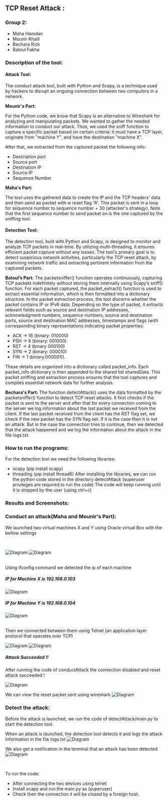 ## TCP Reset Attack :

### Group 2:

- Maha Hamdan
- Mounir Khalil
- Bechara Rizk
- Batoul Fakha

### Description of the tool:
#### Attack Tool:

The conduct attack tool, built with Python and Scapy, is a technique used by hackers to disrupt an ongoing connection between two computers in a network.

**Mounir's Part:**

For the Python code, we know that Scapy is an alternative to Wireshark for analyzing and manipulating packets. We wanted to gather the needed information to conduct our attack. Thus, we used the sniff function to capture a specific packet based on certain criteria: it must have a TCP layer, originate from "machine Y", and have the destination "machine X".

After that, we extracted from the captured packet the following info: 
- Destination port
- Source port
- Destination IP
- Source IP
- Sequence Number

**Maha's Part:**

The tool uses the gathered data to create the IP and the TCP headers' data and then send aa packet with w reset flag 'R'.
This packet is sent in a loop for sequence number to sequence number + 30 (attacker's strategy). Note that the first sequence number to send packet on is the one captured by the sniffing tool.

#### Detection Tool:
The detection tool, built with Python and Scapy, is designed to monitor and analyze TCP packets in real-time. By utilizing multi-threading, it ensures efficient packet capture without any losses. The tool's primary goal is to detect suspicious network activities, particularly the TCP reset attack, by examining network traffic and extracting pertinent information from the captured packets.

**Batoul’s Part:**
The packetsniffer() function operates continuously, capturing TCP packets indefinitely without storing them internally using Scapy’s sniff() function. For each packet captured, the packet_extract() function is used to extract essential information, which is then formatted into a dictionary structure.
In the packet extraction process, the tool discerns whether the packet contains IP or IPv6 data. Depending on the type of packet, it extracts relevant fields such as source and destination IP addresses, acknowledgment numbers, sequence numbers, source and destination ports, source and destination MAC addresses, timestamps and flags (with corresponding binary representations indicating packet properties:
-	ACK -> 16 (binary: 010000)
-	PSH -> 8 (binary: 001000)
-	RST -> 4 (binary 000100)
-	SYN -> 2 (binary: 000010)
-	FIN -> 1 (binary:000001)).
  
These details are organized into a dictionary called packet_info.
Each packet_info dictionary is then appended to the shared list sharedData. This packet sniffing and extraction process ensures that the tool captures and compiles essential network data for further analysis.

**Bechara's Part:**
The function detectAttack() uses the data formatted by the packetsniffer() function to detect TCP reset attacks. 
It first checks if the packet is sent to the server and after that for every connection coming to the server we log information about the last packet we received from the client.
If the last packet received from the client has the RST flag set, we check if the new packet has the SYN flag set. If it is the case then it is not an attack.
But in the case the connection tries to continue, then we detected that the attack happened and we log the information about the attack in the file logs.txt.




### How to run the programs:

For the detection tool we need the following libraries:
- scapy (pip install scapy)
- threading (pip install thread6)
After installing the libraries, we can run the python code stored in the directory detectAttack (superuser privileges are required to run the code)
The code will keep running until it is stopped by the user (using ctrl+c)


### Results and Screenshots: 

### Conduct an attack(Maha and Mounir's Part):

We launched two virtual machines X and Y using Oracle virtual Box with the bellow settings 

<br>

![Diagram](./Screenshots/MachineX%20Settings.png)
![Diagram](./Screenshots/MachineY%20Settings.png)
 
<br>
Using ifconfig command we detected the ip of each machine 
<br>

##### IP for Machine X is 192.168.0.103
![Diagram](./Screenshots/mx%20ifconfig.png)

##### IP for Machine Y is 192.168.0.104
![Diagram](./Screenshots/MY%20ifconfig.png)

<br>
Then we connected between them using Telnet (an application layer protocol that operates over TCP)

![Diagram](./Screenshots/telnetcxn.png)
![Diagram](./Screenshots/telnet%20cxn%202.png)

##### Attack Succeeded !!
After running the code of conductAttack the connection disabled and reset attack succeeded !

![Diagram](./Screenshots/Attacksucceed.png)

We can view the reset packet sent using wireshark 
![Diagram](./Screenshots/Wireshark.png)

### Detect the attack:
Before the attack is launched, we run the code of detectAttack/main.py to start the detection tool. 

When an attack is launched, the detection tool detects it and logs the attack information in the file logs.txt
![Diagram](./Screenshots/logs%20after%20detection.png)

We also get a notification in the terminal that an attack has been detected
![Diagram](./Screenshots/messages%20in%20console.png)

<br>

To run the code: 
- After connecting the two devices using telnet
- Install scapy and run the main.py as (superuser)
- Check then the connection it will be closed by a foreign host.
